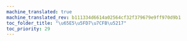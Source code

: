 ```yaml
---
machine_translated: true
machine_translated_rev: b111334d6614a02564cf32f379679e9ff970d9b1
toc_folder_title: "\u65E5\u5FD7\u7CFB\u5217"
toc_priority: 29
---
```




